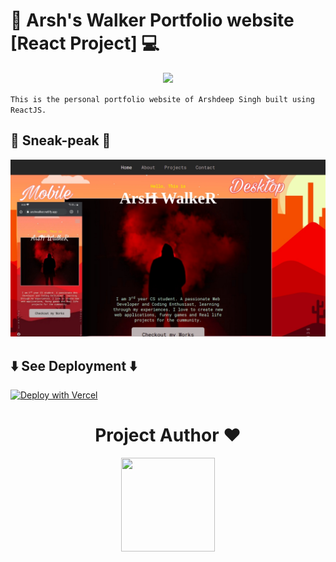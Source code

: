 # 🎉 Arsh's Walker Portfolio website [React Project] 💻

<p align="center">
   <img src="https://readme-typing-svg.herokuapp.com?color=45ffaa&size=40&width=900&height=80&lines=Welcome-to-Arsh's-Portfolio"/>
</p>

`This is the personal portfolio website of Arshdeep Singh built using ReactJS.`

## 👀 Sneak-peak 👀

<img src="preview.jpg" />

## ⬇️ See Deployment ⬇️

[![Deploy with Vercel](https://vercel.com/button)](https://arshwalker.netlify.app/)

<h1 align=center> Project Author ❤️ </h1>
<p align="center">
  <a href="https://github.com/ArshWalker"><img src="https://avatars.githubusercontent.com/u/54627391?s=400&u=a1fa0290a15cebb59c37c13a3bcde491b6c9458a&v=4" width=150px height=150px /></a>
  
</p>

